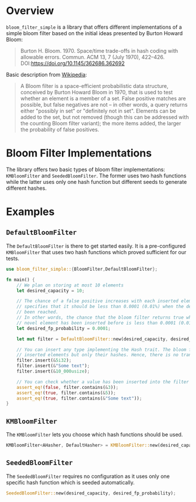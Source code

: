 # Overview

`bloom_filter_simple` is a library that offers different implementations of a simple bloom filter based
on the initial ideas presented by Burton Howard Bloom:
> Burton H. Bloom. 1970. Space/time trade-offs in hash coding with allowable errors. Commun.
ACM 13, 7 (July 1970), 422–426. DOI:https://doi.org/10.1145/362686.362692

Basic description from [Wikipedia](https://en.wikipedia.org/wiki/Bloom_filter):

> A Bloom filter is a space-efficient probabilistic data structure, conceived by Burton Howard
Bloom in 1970, that is used to test whether an element is a member of a set. False positive
matches are possible, but false negatives are not – in other words, a query returns either
"possibly in set" or "definitely not in set". Elements can be added to the set, but not removed
(though this can be addressed with the counting Bloom filter variant); the more items added, the
larger the probability of false positives.

# Bloom Filter Implementations

The library offers two basic types of bloom filter implementations: `KMBloomFilter` and `SeededBloomFilter`. The former uses two hash functions while the latter uses only one hash function but different seeds to generate different hashes.

# Examples

## `DefaultBloomFilter`

The `DefaultBloomFilter` is there to get started easily. It is a pre-configured `KMBloomFilter` that uses two hash functions which proved sufficient for our tests.

```rust
use bloom_filter_simple::{BloomFilter,DefaultBloomFilter};

fn main() {
    // We plan on storing at most 10 elements
    let desired_capacity = 10;

    // The chance of a false positive increases with each inserted element. This parameter
    // specifies that it should be less than 0.0001 (0.01%) when the desired capacity has
    // been reached.
    // In other words, the chance that the bloom filter returns true when checking whether a
    // novel element has been inserted before is less than 0.0001 (0.01%).
    let desired_fp_probability = 0.0001;

    let mut filter = DefaultBloomFilter::new(desired_capacity, desired_fp_probability);

    // You can insert any type implementing the Hash trait. The bloom filter does not store the
    // inserted elements but only their hashes. Hence, there is no transfer of ownership required.
    filter.insert(&5i32);
    filter.insert(&"Some text");
    filter.insert(&10_000usize);

    // You can check whether a value has been inserted into the filter before.
    assert_eq!(false, filter.contains(&3));
    assert_eq!(true, filter.contains(&5));
    assert_eq!(true, filter.contains(&"Some text"));
}
```

## `KMBloomFilter`

The `KMBloomFilter` lets you choose which hash functions should be used.

```rust
KMBloomFilter<AHasher, DefaultHasher> = KMBloomFilter::new(desired_capacity, desired_fp_probability);
```

## `SeededBloomFilter`

The `SeededBloomFilter` requires no configuration as it uses only one specific hash function which is seeded automatically.

```rust
SeededBloomFilter::new(desired_capacity, desired_fp_probability);
```